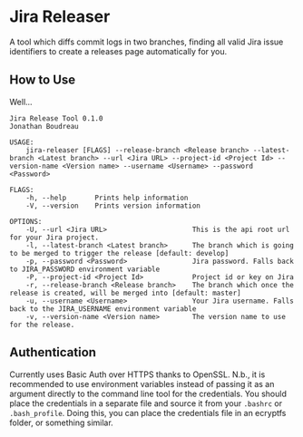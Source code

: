 # Jira Releaser
A tool which diffs commit logs in two branches, finding all valid Jira
issue identifiers to create a releases page automatically for you.

## How to Use
Well...

```
Jira Release Tool 0.1.0
Jonathan Boudreau

USAGE:
    jira-releaser [FLAGS] --release-branch <Release branch> --latest-branch <Latest branch> --url <Jira URL> --project-id <Project Id> --version-name <Version name> --username <Username> --password <Password>

FLAGS:
    -h, --help       Prints help information
    -V, --version    Prints version information

OPTIONS:
    -U, --url <Jira URL>                     This is the api root url for your Jira project.
    -l, --latest-branch <Latest branch>      The branch which is going to be merged to trigger the release [default: develop] 
    -p, --password <Password>                Jira password. Falls back to JIRA_PASSWORD environment variable
    -P, --project-id <Project Id>            Project id or key on Jira
    -r, --release-branch <Release branch>    The branch which once the release is created, will be merged into [default: master] 
    -u, --username <Username>                Your Jira username. Falls back to the JIRA_USERNAME environment variable
    -v, --version-name <Version name>        The version name to use for the release.
```

## Authentication
Currently uses Basic Auth over HTTPS thanks to OpenSSL. N.b., it is recommended
to use environment variables instead of passing it as an argument directly to
the command line tool for the credentials. You should place the credentials in
a separate file and source it from your `.bashrc` or `.bash_profile`. Doing
this, you can place the credentials file in an ecryptfs folder, or something
similar.
